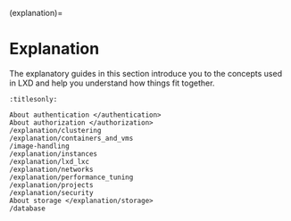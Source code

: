 (explanation)=
# Explanation

The explanatory guides in this section introduce you to the concepts used in LXD and help you understand how things fit together.

```{toctree}
:titlesonly:

About authentication </authentication>
About authorization </authorization>
/explanation/clustering
/explanation/containers_and_vms
/image-handling
/explanation/instances
/explanation/lxd_lxc
/explanation/networks
/explanation/performance_tuning
/explanation/projects
/explanation/security
About storage </explanation/storage>
/database
```
